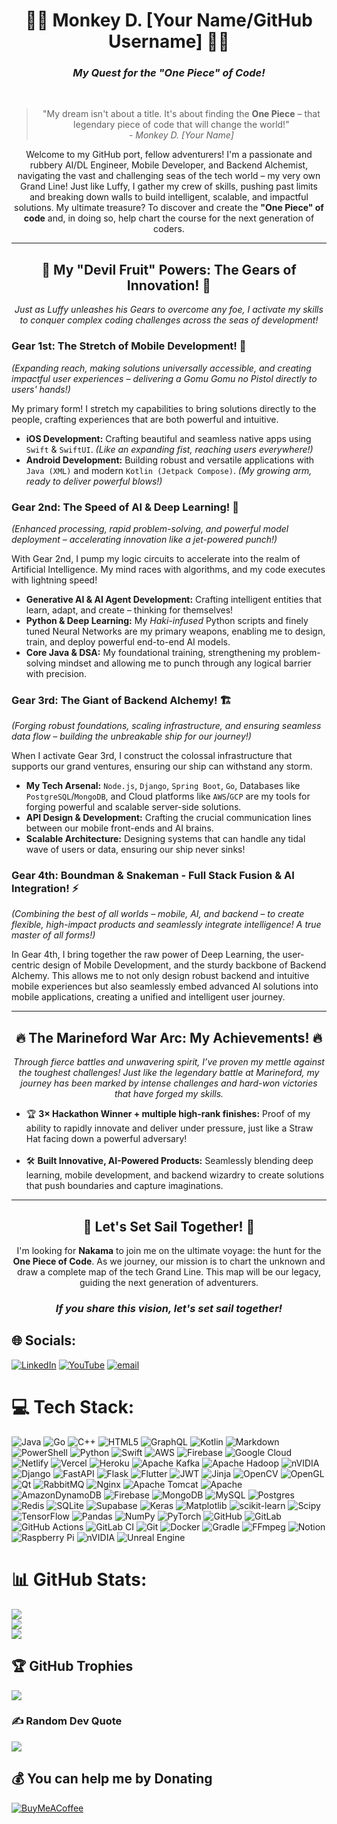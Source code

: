 <div align="center">
  <h1>🏴‍☠️ Monkey D. [Your Name/GitHub Username] 🏴‍☠️</h1>
  <h3><em>My Quest for the "One Piece" of Code!</em></h3>
</div>

<br>

<div align="center">
  <blockquote>
    "My dream isn't about a title. It's about finding the <strong>One Piece</strong> – that legendary piece of code that will change the world!"
    <br>
    <em>- Monkey D. [Your Name]</em>
  </blockquote>
</div>

<p align="center">
  Welcome to my GitHub port, fellow adventurers! I'm a passionate and rubbery AI/DL Engineer, Mobile Developer, and Backend Alchemist, navigating the vast and challenging seas of the tech world – my very own Grand Line! Just like Luffy, I gather my crew of skills, pushing past limits and breaking down walls to build intelligent, scalable, and impactful solutions. My ultimate treasure? To discover and create the <strong>"One Piece" of code</strong> and, in doing so, help chart the course for the next generation of coders.
</p>

<hr>

<div align="center">
  <h2>🌟 My "Devil Fruit" Powers: The Gears of Innovation! 🌟</h2>
  <p><em>Just as Luffy unleashes his Gears to overcome any foe, I activate my skills to conquer complex coding challenges across the seas of development!</em></p>
</div>

### Gear 1st: The Stretch of Mobile Development! 📱
<p><em>(Expanding reach, making solutions universally accessible, and creating impactful user experiences – delivering a Gomu Gomu no Pistol directly to users' hands!)</em></p>

My primary form! I stretch my capabilities to bring solutions directly to the people, crafting experiences that are both powerful and intuitive.
<ul>
  <li><strong>iOS Development:</strong> Crafting beautiful and seamless native apps using <code>Swift</code> & <code>SwiftUI</code>. <em>(Like an expanding fist, reaching users everywhere!)</em></li>
  <li><strong>Android Development:</strong> Building robust and versatile applications with <code>Java (XML)</code> and modern <code>Kotlin (Jetpack Compose)</code>. <em>(My growing arm, ready to deliver powerful blows!)</em></li>
</ul>

### Gear 2nd: The Speed of AI & Deep Learning! 🚀
<p><em>(Enhanced processing, rapid problem-solving, and powerful model deployment – accelerating innovation like a jet-powered punch!)</em></p>

With Gear 2nd, I pump my logic circuits to accelerate into the realm of Artificial Intelligence. My mind races with algorithms, and my code executes with lightning speed!
<ul>
  <li><strong>Generative AI & AI Agent Development:</strong> Crafting intelligent entities that learn, adapt, and create – thinking for themselves!</li>
  <li><strong>Python & Deep Learning:</strong> My <em>Haki-infused</em> Python scripts and finely tuned Neural Networks are my primary weapons, enabling me to design, train, and deploy powerful end-to-end AI models.</li>
  <li><strong>Core Java & DSA:</strong> My foundational training, strengthening my problem-solving mindset and allowing me to punch through any logical barrier with precision.</li>
</ul>

### Gear 3rd: The Giant of Backend Alchemy! 🏗️
<p><em>(Forging robust foundations, scaling infrastructure, and ensuring seamless data flow – building the unbreakable ship for our journey!)</em></p>

When I activate Gear 3rd, I construct the colossal infrastructure that supports our grand ventures, ensuring our ship can withstand any storm.
<ul>
  <li><strong>My Tech Arsenal:</strong> <code>Node.js</code>, <code>Django</code>, <code>Spring Boot</code>, <code>Go</code>, Databases like <code>PostgreSQL</code>/<code>MongoDB</code>, and Cloud platforms like <code>AWS</code>/<code>GCP</code> are my tools for forging powerful and scalable server-side solutions.</li>
  <li><strong>API Design & Development:</strong> Crafting the crucial communication lines between our mobile front-ends and AI brains.</li>
  <li><strong>Scalable Architecture:</strong> Designing systems that can handle any tidal wave of users or data, ensuring our ship never sinks!</li>
</ul>

### Gear 4th: Boundman & Snakeman - Full Stack Fusion & AI Integration! ⚡
<p><em>(Combining the best of all worlds – mobile, AI, and backend – to create flexible, high-impact products and seamlessly integrate intelligence! A true master of all forms!)</em></p>

In Gear 4th, I bring together the raw power of Deep Learning, the user-centric design of Mobile Development, and the sturdy backbone of Backend Alchemy. This allows me to not only design robust backend and intuitive mobile experiences but also seamlessly embed advanced AI solutions into mobile applications, creating a unified and intelligent user journey.

<hr>

<div align="center">
  <h2>🔥 The Marineford War Arc: My Achievements! 🔥</h2>
  <p><em>Through fierce battles and unwavering spirit, I’ve proven my mettle against the toughest challenges! Just like the legendary battle at Marineford, my journey has been marked by intense challenges and hard-won victories that have forged my skills.</em></p>
</div>
<ul>
  <li>🏆 <strong>3× Hackathon Winner + multiple high-rank finishes:</strong> Proof of my ability to rapidly innovate and deliver under pressure, just like a Straw Hat facing down a powerful adversary!</li>
  <br>
  <li>🛠️ <strong>Built Innovative, AI-Powered Products:</strong> Seamlessly blending deep learning, mobile development, and backend wizardry to create solutions that push boundaries and capture imaginations.</li>
</ul>

<hr>

<div align="center">
  <h2>🤝 Let's Set Sail Together! 🤝</h2>
  <p>
    I'm looking for <strong>Nakama</strong> to join me on the ultimate voyage: the hunt for the <strong>One Piece of Code</strong>. As we journey, our mission is to chart the unknown and draw a complete map of the tech Grand Line. This map will be our legacy, guiding the next generation of adventurers.
  </p>
  <h3><em>If you share this vision, let's set sail together!</em></h3>
</div>

## 🌐 Socials:
[![LinkedIn](https://img.shields.io/badge/LinkedIn-%230077B5.svg?logo=linkedin&logoColor=white)](https://linkedin.com/in/https://www.linkedin.com/in/karan-chouhan-57a337283/) [![YouTube](https://img.shields.io/badge/YouTube-%23FF0000.svg?logo=YouTube&logoColor=white)](https://youtube.com/@https://www.youtube.com/@Z4TCH3) [![email](https://img.shields.io/badge/Email-D14836?logo=gmail&logoColor=white)](mailto:karanchouhan.3613@gmail.com) 

# 💻 Tech Stack:
![Java](https://img.shields.io/badge/java-%23ED8B00.svg?style=for-the-badge&logo=openjdk&logoColor=white) ![Go](https://img.shields.io/badge/go-%2300ADD8.svg?style=for-the-badge&logo=go&logoColor=white) ![C++](https://img.shields.io/badge/c++-%2300599C.svg?style=for-the-badge&logo=c%2B%2B&logoColor=white) ![HTML5](https://img.shields.io/badge/html5-%23E34F26.svg?style=for-the-badge&logo=html5&logoColor=white) ![GraphQL](https://img.shields.io/badge/-GraphQL-E10098?style=for-the-badge&logo=graphql&logoColor=white) ![Kotlin](https://img.shields.io/badge/kotlin-%237F52FF.svg?style=for-the-badge&logo=kotlin&logoColor=white) ![Markdown](https://img.shields.io/badge/markdown-%23000000.svg?style=for-the-badge&logo=markdown&logoColor=white) ![PowerShell](https://img.shields.io/badge/PowerShell-%235391FE.svg?style=for-the-badge&logo=powershell&logoColor=white) ![Python](https://img.shields.io/badge/python-3670A0?style=for-the-badge&logo=python&logoColor=ffdd54) ![Swift](https://img.shields.io/badge/swift-F54A2A?style=for-the-badge&logo=swift&logoColor=white) ![AWS](https://img.shields.io/badge/AWS-%23FF9900.svg?style=for-the-badge&logo=amazon-aws&logoColor=white) ![Firebase](https://img.shields.io/badge/firebase-%23039BE5.svg?style=for-the-badge&logo=firebase) ![Google Cloud](https://img.shields.io/badge/GoogleCloud-%234285F4.svg?style=for-the-badge&logo=google-cloud&logoColor=white) ![Netlify](https://img.shields.io/badge/netlify-%23000000.svg?style=for-the-badge&logo=netlify&logoColor=#00C7B7) ![Vercel](https://img.shields.io/badge/vercel-%23000000.svg?style=for-the-badge&logo=vercel&logoColor=white) ![Heroku](https://img.shields.io/badge/heroku-%23430098.svg?style=for-the-badge&logo=heroku&logoColor=white) ![Apache Kafka](https://img.shields.io/badge/Apache%20Kafka-000?style=for-the-badge&logo=apachekafka) ![Apache Hadoop](https://img.shields.io/badge/Apache%20Hadoop-66CCFF?style=for-the-badge&logo=apachehadoop&logoColor=black) ![nVIDIA](https://img.shields.io/badge/cuda-000000.svg?style=for-the-badge&logo=nVIDIA&logoColor=green) ![Django](https://img.shields.io/badge/django-%23092E20.svg?style=for-the-badge&logo=django&logoColor=white) ![FastAPI](https://img.shields.io/badge/FastAPI-005571?style=for-the-badge&logo=fastapi) ![Flask](https://img.shields.io/badge/flask-%23000.svg?style=for-the-badge&logo=flask&logoColor=white) ![Flutter](https://img.shields.io/badge/Flutter-%2302569B.svg?style=for-the-badge&logo=Flutter&logoColor=white) ![JWT](https://img.shields.io/badge/JWT-black?style=for-the-badge&logo=JSON%20web%20tokens) ![Jinja](https://img.shields.io/badge/jinja-white.svg?style=for-the-badge&logo=jinja&logoColor=black) ![OpenCV](https://img.shields.io/badge/opencv-%23white.svg?style=for-the-badge&logo=opencv&logoColor=white) ![OpenGL](https://img.shields.io/badge/OpenGL-%23FFFFFF.svg?style=for-the-badge&logo=opengl) ![Qt](https://img.shields.io/badge/Qt-%23217346.svg?style=for-the-badge&logo=Qt&logoColor=white) ![RabbitMQ](https://img.shields.io/badge/rabbitmq-FF6600?style=for-the-badge&logo=rabbitmq&logoColor=white) ![Nginx](https://img.shields.io/badge/nginx-%23009639.svg?style=for-the-badge&logo=nginx&logoColor=white) ![Apache Tomcat](https://img.shields.io/badge/apache%20tomcat-%23F8DC75.svg?style=for-the-badge&logo=apache-tomcat&logoColor=black) ![Apache](https://img.shields.io/badge/apache-%23D42029.svg?style=for-the-badge&logo=apache&logoColor=white) ![AmazonDynamoDB](https://img.shields.io/badge/Amazon%20DynamoDB-4053D6?style=for-the-badge&logo=Amazon%20DynamoDB&logoColor=white) ![Firebase](https://img.shields.io/badge/firebase-a08021?style=for-the-badge&logo=firebase&logoColor=ffcd34) ![MongoDB](https://img.shields.io/badge/MongoDB-%234ea94b.svg?style=for-the-badge&logo=mongodb&logoColor=white) ![MySQL](https://img.shields.io/badge/mysql-4479A1.svg?style=for-the-badge&logo=mysql&logoColor=white) ![Postgres](https://img.shields.io/badge/postgres-%23316192.svg?style=for-the-badge&logo=postgresql&logoColor=white) ![Redis](https://img.shields.io/badge/redis-%23DD0031.svg?style=for-the-badge&logo=redis&logoColor=white) ![SQLite](https://img.shields.io/badge/sqlite-%2307405e.svg?style=for-the-badge&logo=sqlite&logoColor=white) ![Supabase](https://img.shields.io/badge/Supabase-3ECF8E?style=for-the-badge&logo=supabase&logoColor=white) ![Keras](https://img.shields.io/badge/Keras-%23D00000.svg?style=for-the-badge&logo=Keras&logoColor=white) ![Matplotlib](https://img.shields.io/badge/Matplotlib-%23ffffff.svg?style=for-the-badge&logo=Matplotlib&logoColor=black) ![scikit-learn](https://img.shields.io/badge/scikit--learn-%23F7931E.svg?style=for-the-badge&logo=scikit-learn&logoColor=white) ![Scipy](https://img.shields.io/badge/SciPy-%230C55A5.svg?style=for-the-badge&logo=scipy&logoColor=%white) ![TensorFlow](https://img.shields.io/badge/TensorFlow-%23FF6F00.svg?style=for-the-badge&logo=TensorFlow&logoColor=white) ![Pandas](https://img.shields.io/badge/pandas-%23150458.svg?style=for-the-badge&logo=pandas&logoColor=white) ![NumPy](https://img.shields.io/badge/numpy-%23013243.svg?style=for-the-badge&logo=numpy&logoColor=white) ![PyTorch](https://img.shields.io/badge/PyTorch-%23EE4C2C.svg?style=for-the-badge&logo=PyTorch&logoColor=white) ![GitHub](https://img.shields.io/badge/github-%23121011.svg?style=for-the-badge&logo=github&logoColor=white) ![GitLab](https://img.shields.io/badge/gitlab-%23181717.svg?style=for-the-badge&logo=gitlab&logoColor=white) ![GitHub Actions](https://img.shields.io/badge/github%20actions-%232671E5.svg?style=for-the-badge&logo=githubactions&logoColor=white) ![GitLab CI](https://img.shields.io/badge/gitlab%20CI-%23181717.svg?style=for-the-badge&logo=gitlab&logoColor=white) ![Git](https://img.shields.io/badge/git-%23F05033.svg?style=for-the-badge&logo=git&logoColor=white) ![Docker](https://img.shields.io/badge/docker-%230db7ed.svg?style=for-the-badge&logo=docker&logoColor=white) ![Gradle](https://img.shields.io/badge/Gradle-02303A.svg?style=for-the-badge&logo=Gradle&logoColor=white) ![FFmpeg](https://shields.io/badge/FFmpeg-%23171717.svg?logo=ffmpeg&style=for-the-badge&labelColor=171717&logoColor=5cb85c) ![Notion](https://img.shields.io/badge/Notion-%23000000.svg?style=for-the-badge&logo=notion&logoColor=white) ![Raspberry Pi](https://img.shields.io/badge/-Raspberry_Pi-C51A4A?style=for-the-badge&logo=Raspberry-Pi) ![nVIDIA](https://img.shields.io/badge/nVIDIA-%2376B900.svg?style=for-the-badge&logo=nVIDIA&logoColor=white) ![Unreal Engine](https://img.shields.io/badge/unrealengine-%23313131.svg?style=for-the-badge&logo=unrealengine&logoColor=white)
# 📊 GitHub Stats:
![](https://github-readme-stats.vercel.app/api?username=karan3613&theme=dark&hide_border=false&include_all_commits=true&count_private=true)<br/>
![](https://nirzak-streak-stats.vercel.app/?user=karan3613&theme=dark&hide_border=false)<br/>
![](https://github-readme-stats.vercel.app/api/top-langs/?username=karan3613&theme=dark&hide_border=false&include_all_commits=true&count_private=true&layout=compact)

## 🏆 GitHub Trophies
![](https://github-profile-trophy.vercel.app/?username=karan3613&theme=radical&no-frame=false&no-bg=true&margin-w=4)

### ✍️ Random Dev Quote
![](https://quotes-github-readme.vercel.app/api?type=horizontal&theme=radical)

  ## 💰 You can help me by Donating
  [![BuyMeACoffee](https://img.shields.io/badge/Buy%20Me%20a%20Coffee-ffdd00?style=for-the-badge&logo=buy-me-a-coffee&logoColor=black)](https://buymeacoffee.com/https://buymeacoffee.com/karan3613) 

  
<!-- Proudly created with GPRM ( https://gprm.itsvg.in ) -->
